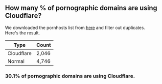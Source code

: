 ## How many % of pornographic domains are using Cloudflare?


We downloaded the pornhosts list from [here](https://github.com/Clefspeare13/pornhosts/blob/master/0.0.0.0/hosts) and filter out duplicates.
Here's the result.


| Type | Count |
| --- | --- |
| Cloudflare | 2,046 |
| Normal | 4,746 |


### 30.1% of pornographic domains are using Cloudflare.
